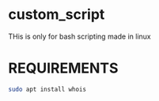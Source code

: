 # custom_script


THis is only for bash scripting made in linux


# REQUIREMENTS
```bash
sudo apt install whois
```
